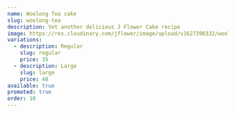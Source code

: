```yaml
---
name: Woolong Tea cake
slug: woolong-tea
description: Yet another delicious J Flower Cake recipe
image: https://res.cloudinary.com/jflower/image/upload/v1627390332/woolong-tea_whgzvr.jpg
variations:
  - description: Regular
    slug: regular
    price: 35
  - description: Large
    slug: large
    price: 48
available: true
promoted: true
order: 10
---
```

